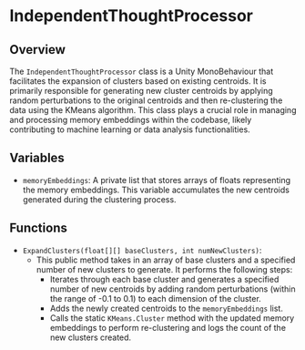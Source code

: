 # IndependentThoughtProcessor

## Overview
The `IndependentThoughtProcessor` class is a Unity MonoBehaviour that facilitates the expansion of clusters based on existing centroids. It is primarily responsible for generating new cluster centroids by applying random perturbations to the original centroids and then re-clustering the data using the KMeans algorithm. This class plays a crucial role in managing and processing memory embeddings within the codebase, likely contributing to machine learning or data analysis functionalities.

## Variables
- `memoryEmbeddings`: A private list that stores arrays of floats representing the memory embeddings. This variable accumulates the new centroids generated during the clustering process.

## Functions
- `ExpandClusters(float[][] baseClusters, int numNewClusters)`: 
  - This public method takes in an array of base clusters and a specified number of new clusters to generate. It performs the following steps:
    - Iterates through each base cluster and generates a specified number of new centroids by adding random perturbations (within the range of -0.1 to 0.1) to each dimension of the cluster.
    - Adds the newly created centroids to the `memoryEmbeddings` list.
    - Calls the static `KMeans.Cluster` method with the updated memory embeddings to perform re-clustering and logs the count of the new clusters created.